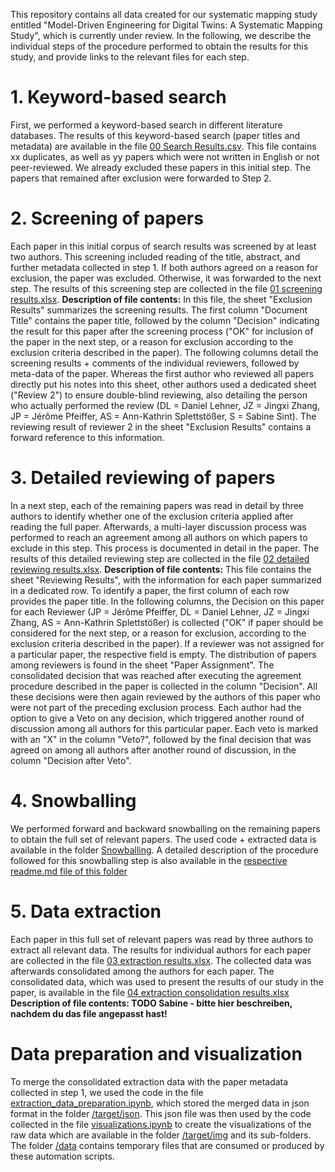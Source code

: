 This repository contains all data created for our systematic mapping study entitled "Model-Driven Engineering for Digital Twins: A Systematic Mapping Study", which is currently under review.
In the following, we describe the individual steps of the procedure performed to obtain the results for this study, and provide links to the relevant files for each step.

# 1. Keyword-based search
First, we performed a keyword-based search in different literature databases. The results of this keyword-based search (paper titles and metadata) are available in the file [00 Search Results.csv](./00%20Search%20Results.csv).
This file contains xx duplicates, as well as yy papers which were not written in English or not peer-reviewed. We already excluded these papers in this initial step. The papers that remained after exclusion were forwarded to Step 2.

# 2. Screening of papers
Each paper in this initial corpus of search results was screened by at least two authors. This screening included reading of the title, abstract, and further metadata collected in step 1. If both authors agreed on a reason for exclusion, the paper was excluded. Otherwise, it was forwarded to the next step. The results of this screening step are collected in the file [01 screening results.xlsx](./01%20screening%20results.xlsx).
**Description of file contents:** In this file, the sheet "Exclusion Results" summarizes the screening results. The first column "Document Title" contains the paper title, followed by the column "Decision" indicating the result for this paper after the screening process ("OK" for inclusion of the paper in the next step, or a reason for exclusion according to the exclusion criteria described in the paper). The following columns detail the screening results + comments of the individual reviewers, followed by meta-data of the paper. Whereas the first author who reviewed all papers directly put his notes into this sheet, other authors used a dedicated sheet ("Review 2") to ensure double-blind reviewing, also detailing the person who actually performed the review (DL = Daniel Lehner, JZ = Jingxi Zhang, JP = Jérôme Pfeiffer, AS = Ann-Kathrin Splettstößer, S = Sabine Sint). The reviewing result of reviewer 2 in the sheet "Exclusion Results" contains a forward reference to this information.

# 3. Detailed reviewing of papers
In a next step, each of the remaining papers was read in detail by three authors to identify whether one of the exclusion criteria applied after reading the full paper. Afterwards, a multi-layer discussion process was performed to reach an agreement among all authors on which papers to exclude in this step. This process is documented in detail in the paper. The results of this detailed reviewing step are collected in the file [02 detailed reviewing results.xlsx](./02%20detailed%20reviewing%20results.xlsx).
**Description of file contents:** This file contains the sheet "Reviewing Results", with the information for each paper summarized in a dedicated row. To identify a paper, the first column of each row provides the paper title. In the following columns, the Decision on this paper for each Reviewer (JP = Jérôme Pfeiffer, DL = Daniel Lehner, JZ = Jingxi Zhang, AS = Ann-Kathrin Splettstößer) is collected ("OK" if paper should be considered for the next step, or a reason for exclusion, according to the exclusion criteria described in the paper). If a reviewer was not assigned for a particular paper, the respective field is empty. The distribution of papers among reviewers is found in the sheet "Paper Assignment". The consolidated decision that was reached after executing the agreement procedure described in the paper is collected in the column "Decision". All these decisions were then again reviewed by the authors of this paper who were not part of the preceding exclusion process. Each author had the option to give a Veto on any decision, which triggered another round of discussion among all authors for this particular paper. Each veto is marked with an "X" in the column "Veto?", followed by the final decision that was agreed on among all authors after another round of discussion, in the column "Decision after Veto".

# 4. Snowballing
We performed forward and backward snowballing on the remaining papers to obtain the full set of relevant papers. The used code + extracted data is available in the folder [Snowballing](./snowballing/). A detailed description of the procedure followed for this snowballing step is also available in the [respective readme.md file of this folder](-/snowballing/readme.md)


# 5. Data extraction
Each paper in this full set of relevant papers was read by three authors to extract all relevant data. The results for individual authors for each paper are collected in the file [03 extraction results.xlsx](./03%20extraction%20results.xlsx). The collected data was afterwards consolidated among the authors for each paper. The consolidated data, which was used to present the results of our study in the paper, is available in the file [04 extraction consolidation results.xlsx](./04%20extraction%20consolidation%20results.xlsx)
**Description of file contents: TODO Sabine - bitte hier beschreiben, nachdem du das file angepasst hast!** 

# Data preparation and visualization
To merge the consolidated extraction data with the paper metadata collected in step 1, we used the code in the file [extraction_data_preparation.ipynb](./extraction_data_preparation.ipynb), which stored the merged data in json format in the folder [/target/json](./target/json/).
This json file was then used by the code collected in the file [visualizations.ipynb](./visualizations_Jingxi_2.ipynb) to create the visualizations of the raw data which are available in the folder [/target/img](./target/img/) and its sub-folders. The folder [/data](./data/) contains temporary files that are consumed or produced by these automation scripts.
